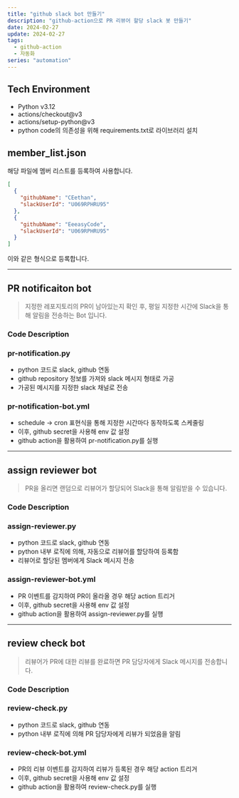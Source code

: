```yaml
---
title: "github slack bot 만들기"
description: "github-action으로 PR 리뷰어 할당 slack 봇 만들기"
date: 2024-02-27
update: 2024-02-27
tags:
  - github-action
  - 자동화
series: "automation"
---
```


## Tech Environment

- Python v3.12
- actions/checkout@v3
- actions/setup-python@v3
- python code의 의존성을 위해 requirements.txt로 라이브러리 설치

## member_list.json

해당 파일에 멤버 리스트를 등록하여 사용합니다.

```json
[
  {
    "githubName": "CEethan",
    "slackUserId": "U069RPHRU95"
  },
  {
    "githubName": "EeeasyCode",
    "slackUserId": "U069RPHRU95"
  }
]
```

이와 같은 형식으로 등록합니다.

---

## PR notificaiton bot

> 지정한 레포지토리의 PR이 남아있는지 확인 후, 평일 지정한 시간에 Slack을 통해 알림을 전송하는 Bot 입니다.

### Code Description

### pr-notification.py

- python 코드로 slack, github 연동
- github repository 정보를 가져와 slack 메시지 형태로 가공
- 가공된 메시지를 지정한 slack 채널로 전송

### pr-notification-bot.yml

- schedule -> cron 표현식을 통해 지정한 시간마다 동작하도록
  스케줄링
- 이후, github secret을 사용해 env 값 설정
- github action을 활용하여 pr-notification.py를 실행

---

## assign reviewer bot

> PR을 올리면 랜덤으로 리뷰어가 할당되어 Slack을 통해 알림받을 수 있습니다.

### Code Description

### assign-reviewer.py

- python 코드로 slack, github 연동
- python 내부 로직에 의해, 자동으로 리뷰어를 할당하여 등록함
- 리뷰어로 할당된 멤버에게 Slack 메시지 전송

### assign-reviewer-bot.yml

- PR 이벤트를 감지하여 PR이 올라올 경우 해당 action 트리거
- 이후, github secret을 사용해 env 값 설정
- github action을 활용하여 assign-reviewer.py를 실행

---

## review check bot

> 리뷰어가 PR에 대한 리뷰를 완료하면 PR 담당자에게 Slack 메시지를 전송합니다.

### Code Description

### review-check.py

- python 코드로 slack, github 연동
- python 내부 로직에 의해 PR 담당자에게 리뷰가 되었음을 알림

### review-check-bot.yml

- PR의 리뷰 이벤트를 감지하여 리뷰가 등록된 경우 해당 action
  트리거
- 이후, github secret을 사용해 env 값 설정
- github action을 활용하여 review-check.py를 실행
